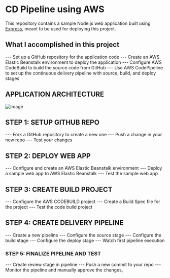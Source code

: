 # CD Pipeline using AWS

This repository contains a sample Node.js web application built using [Express](https://expressjs.com/), meant to be used for deploying this project.

## What I accomplished in this project

--- Set up a GitHub repository for the application code
--- Create an AWS Elastic Beanstalk environment to deploy the application
--- Configure AWS CodeBuild to build the source code from GitHub
--- Use AWS CodePipeline to set up the continuous delivery pipeline with source, build, and deploy stages

## APPLICATION ARCHITECTURE

![image](https://user-images.githubusercontent.com/71128303/220037446-d84fb7d6-605e-4c45-bfa1-b374513cff61.png)

## STEP 1: SETUP GITHUB REPO

--- Fork a GitHub repository to create a new one
--- Push a change in your new repo
--- Test your changes

## STEP 2: DEPLOY WEB APP

--- Configure and create an AWS Elastic Beanstalk environment
--- Deploy a sample web app to AWS Elastic Beanstalk
--- Test the sample web app 

## STEP 3: CREATE BUILD PROJECT

--- Configure the AWS CODEBUILD project
--- Create a Build Spec file for the project
--- Test the code build project

## STEP 4: CREATE DELIVERY PIPELINE

--- Create a new pipeline
--- Configure the source stage
--- Configure the build stage
--- Configure the deploy stage
--- Watch first pipeline execution

### STEP 5: FINALIZE PIPELINE AND TEST

--- Create review stage in pipeline
--- Push a new commit to your repo
--- Monitor the pipeline and manually approve the changes,
